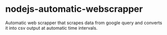 # nodejs-automatic-webscrapper
Automatic web scrapper that scrapes data from google query and converts it into csv output at automatic time intervals.

